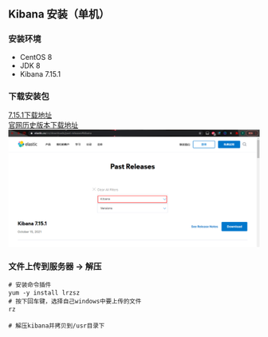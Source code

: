 ## Kibana 安装（单机）

### 安装环境
* CentOS 8
* JDK 8
* Kibana 7.15.1

### 下载安装包
[7.15.1下载地址](https://www.elastic.co/cn/downloads/past-releases/kibana-7-15-1) <br/>
[官网历史版本下载地址](https://www.elastic.co/cn/downloads/past-releases#kibana) <br/>
![历史版本下载](../resource/elasticsearch/es-kibana历史下载.png)
### 文件上传到服务器 -> 解压
```shell
# 安装命令插件
yum -y install lrzsz
# 按下回车键，选择自己windows中要上传的文件
rz

# 解压kibana并拷贝到/usr目录下

```
